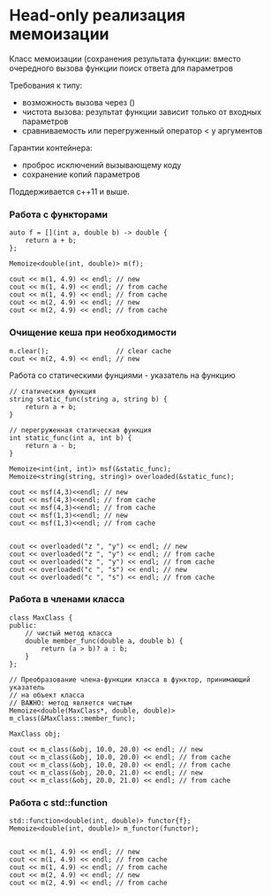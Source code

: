 # Head-only реализация мемоизации

Класс мемоизации (сохранения результата функции: вместо очередного вызова
функции поиск ответа для параметров

Требования к типу:
- возможность вызова через ()
- чистота вызова: результат функции зависит только от входных параметров
- сравниваемость или перегруженный оператор < у аргументов

Гарантии контейнера:
- проброс исключений вызывающему коду
- сохранение копий параметров

Поддерживается c++11 и выше.

### Работа с функторами

```
auto f = [](int a, double b) -> double {
    return a + b;
};

Memoize<double(int, double)> m(f);

cout << m(1, 4.9) << endl; // new
cout << m(1, 4.9) << endl; // from cache
cout << m(1, 4.9) << endl; // from cache
cout << m(2, 4.9) << endl; // new
cout << m(2, 4.9) << endl; // from cache
```

### Очищение кеша при необходимости

```
m.clear();                 // clear cache
cout << m(2, 4.9) << endl; // new
```

Работа со статическими фунциями - указатель на функцию

```
// статическия функция
string static_func(string a, string b) {
    return a + b;
}

// перегруженная статическая функция
int static_func(int a, int b) {
    return a - b;
}

Memoize<int(int, int)> msf(&static_func);
Memoize<string(string, string)> overloaded(&static_func);

cout << msf(4,3)<<endl; // new
cout << msf(4,3)<<endl; // from cache
cout << msf(4,3)<<endl; // from cache
cout << msf(1,3)<<endl; // new
cout << msf(1,3)<<endl; // from cache


cout << overloaded("z ", "y") << endl; // new
cout << overloaded("z ", "y") << endl; // from cache
cout << overloaded("z ", "y") << endl; // from cache
cout << overloaded("c ", "s") << endl; // new
cout << overloaded("c ", "s") << endl; // from cache
```

### Работа в членами класса

```
class MaxClass {
public:
    // чистый метод класса
    double member_func(double a, double b) {
        return (a > b)? a : b;
    }
};

// Преобразование члена-функции класса в функтор, принимающий указатель
// на объект класса
// ВАЖНО: метод является чистым
Memoize<double(MaxClass*, double, double)> m_class(&MaxClass::member_func);

MaxClass obj;

cout << m_class(&obj, 10.0, 20.0) << endl; // new
cout << m_class(&obj, 10.0, 20.0) << endl; // from cache
cout << m_class(&obj, 10.0, 20.0) << endl; // from cache
cout << m_class(&obj, 20.0, 21.0) << endl; // new
cout << m_class(&obj, 20.0, 21.0) << endl; // from cache
```


### Работа с std::function

```
std::function<double(int, double)> functor{f};
Memoize<double(int, double)> m_functor(functor);


cout << m(1, 4.9) << endl; // new
cout << m(1, 4.9) << endl; // from cache
cout << m(1, 4.9) << endl; // from cache
cout << m(2, 4.9) << endl; // new
cout << m(2, 4.9) << endl; // from cache
```
